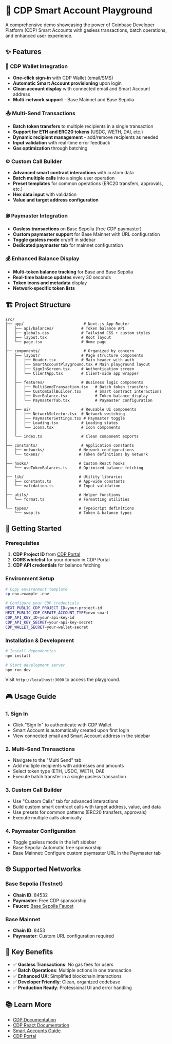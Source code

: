 # 🚀 CDP Smart Account Playground

A comprehensive demo showcasing the power of Coinbase Developer Platform (CDP) Smart Accounts with gasless transactions, batch operations, and enhanced user experience.

## ✨ Features

### 🔐 CDP Wallet Integration
- **One-click sign-in** with CDP Wallet (email/SMS)
- **Automatic Smart Account provisioning** upon login
- **Clean account display** with connected email and Smart Account address
- **Multi-network support** - Base Mainnet and Base Sepolia

### 📤 Multi-Send Transactions
- **Batch token transfers** to multiple recipients in a single transaction
- **Support for ETH and ERC20 tokens** (USDC, WETH, DAI, etc.)
- **Dynamic recipient management** - add/remove recipients as needed
- **Input validation** with real-time error feedback
- **Gas optimization** through batching

### ⚙️ Custom Call Builder
- **Advanced smart contract interactions** with custom data
- **Batch multiple calls** into a single user operation
- **Preset templates** for common operations (ERC20 transfers, approvals, etc.)
- **Hex data input** with validation
- **Value and target address configuration**

### ⛽ Paymaster Integration
- **Gasless transactions** on Base Sepolia (free CDP paymaster)
- **Custom paymaster support** for Base Mainnet with URL configuration
- **Toggle gasless mode** on/off in sidebar
- **Dedicated paymaster tab** for mainnet configuration

### 💰 Enhanced Balance Display
- **Multi-token balance tracking** for Base and Base Sepolia
- **Real-time balance updates** every 30 seconds
- **Token icons and metadata** display
- **Network-specific token lists**

## 🏗️ Project Structure

```
src/
├── app/                          # Next.js App Router
│   ├── api/balances/            # Token balance API
│   ├── globals.css              # Tailwind CSS + custom styles
│   ├── layout.tsx               # Root layout
│   └── page.tsx                 # Home page
│
├── components/                   # Organized by concern
│   ├── layout/                  # Page structure components
│   │   ├── Header.tsx           # Main header with auth
│   │   ├── SmartAccountPlayground.tsx # Main playground layout
│   │   ├── SignInScreen.tsx     # Authentication screen
│   │   └── ClientApp.tsx        # Client-side app wrapper
│   │
│   ├── features/                # Business logic components
│   │   ├── MultiSendTransaction.tsx   # Batch token transfers
│   │   ├── CustomCallBuilder.tsx      # Smart contract interactions
│   │   ├── UserBalance.tsx            # Token balance display
│   │   └── PaymasterTab.tsx           # Paymaster configuration
│   │
│   ├── ui/                      # Reusable UI components
│   │   ├── NetworkSelector.tsx  # Network switching
│   │   ├── PaymasterSettings.tsx # Paymaster toggle
│   │   ├── Loading.tsx          # Loading states
│   │   └── Icons.tsx            # Icon components
│   │
│   └── index.ts                 # Clean component exports
│
├── constants/                   # Application constants
│   ├── networks/               # Network configurations
│   └── tokens/                 # Token definitions by network
│
├── hooks/                      # Custom React hooks
│   └── useTokenBalances.ts     # Optimized balance fetching
│
├── lib/                        # Utility libraries
│   ├── constants.ts            # App-wide constants
│   └── validation.ts           # Input validation
│
├── utils/                      # Helper functions
│   └── format.ts               # Formatting utilities
│
└── types/                      # TypeScript definitions
    └── swap.ts                 # Token & balance types
```

## 🚦 Getting Started

### Prerequisites
1. **CDP Project ID** from [CDP Portal](https://portal.cdp.coinbase.com)
2. **CORS whitelist** for your domain in CDP Portal
3. **CDP API credentials** for balance fetching

### Environment Setup
```bash
# Copy environment template
cp env.example .env

# Configure your CDP credentials
NEXT_PUBLIC_CDP_PROJECT_ID=your-project-id
NEXT_PUBLIC_CDP_CREATE_ACCOUNT_TYPE=evm-smart
CDP_API_KEY_ID=your-api-key-id
CDP_API_KEY_SECRET=your-api-key-secret
CDP_WALLET_SECRET=your-wallet-secret
```

### Installation & Development
```bash
# Install dependencies
npm install

# Start development server
npm run dev
```

Visit `http://localhost:3000` to access the playground.

## 🎮 Usage Guide

### 1. Sign In
- Click "Sign In" to authenticate with CDP Wallet
- Smart Account is automatically created upon first login
- View connected email and Smart Account address in the sidebar

### 2. Multi-Send Transactions
- Navigate to the "Multi Send" tab
- Add multiple recipients with addresses and amounts
- Select token type (ETH, USDC, WETH, DAI)
- Execute batch transfer in a single gasless transaction

### 3. Custom Call Builder
- Use "Custom Calls" tab for advanced interactions
- Build custom smart contract calls with target address, value, and data
- Use presets for common patterns (ERC20 transfers, approvals)
- Execute multiple calls atomically

### 4. Paymaster Configuration
- Toggle gasless mode in the left sidebar
- Base Sepolia: Automatic free sponsorship
- Base Mainnet: Configure custom paymaster URL in the Paymaster tab

## 🌐 Supported Networks

### Base Sepolia (Testnet)
- **Chain ID**: 84532
- **Paymaster**: Free CDP sponsorship
- **Faucet**: [Base Sepolia Faucet](https://portal.cdp.coinbase.com/products/faucet)

### Base Mainnet
- **Chain ID**: 8453
- **Paymaster**: Custom URL configuration required

## 🎯 Key Benefits

- ✅ **Gasless Transactions**: No gas fees for users
- ✅ **Batch Operations**: Multiple actions in one transaction
- ✅ **Enhanced UX**: Simplified blockchain interactions
- ✅ **Developer Friendly**: Clean, organized codebase
- ✅ **Production Ready**: Professional UI and error handling

## 📚 Learn More

- [CDP Documentation](https://docs.cloud.coinbase.com/cdp/docs)
- [CDP React Documentation](https://docs.cloud.coinbase.com/cdp/docs/react-components)
- [Smart Accounts Guide](https://docs.cloud.coinbase.com/cdp/docs/smart-accounts)
- [CDP Portal](https://portal.cdp.coinbase.com)
